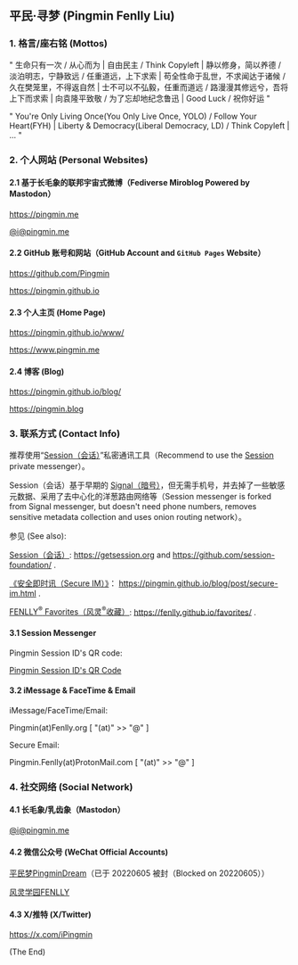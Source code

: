 ## 平民·寻梦 (Pingmin Fenlly Liu)


### 1. 格言/座右铭 (Mottos)

" 生命只有一次 / 从心而为 | 自由民主 / Think Copyleft | 静以修身，简以养德 / 淡泊明志，宁静致远 / 任重道远，上下求索 | 苟全性命于乱世，不求闻达于诸候 / 久在樊笼里，不得返自然 | 士不可以不弘毅，任重而道远 / 路漫漫其修远兮，吾将上下而求索 | 向袁隆平致敬 / 为了忘却地纪念鲁迅 | Good Luck / 祝你好运 "

" You're Only Living Once(You Only Live Once, YOLO) / Follow Your Heart(FYH) | Liberty & Democracy(Liberal Democracy, LD) / Think Copyleft | ... "


### 2. 个人网站 (Personal Websites)

#### 2.1 基于长毛象的联邦宇宙式微博（Fediverse Miroblog Powered by Mastodon）

https://pingmin.me

[@i@pingmin.me](https://pingmin.me/@i)

#### 2.2 GitHub 账号和网站（GitHub Account and `GitHub Pages` Website）

https://github.com/Pingmin

https://pingmin.github.io

#### 2.3 个人主页 (Home Page)

https://pingmin.github.io/www/

https://www.pingmin.me

#### 2.4 博客 (Blog)

https://pingmin.github.io/blog/

https://pingmin.blog


### 3. 联系方式 (Contact Info)

推荐使用“[Session（会话）](https://getsession.org)”私密通讯工具（Recommend to use the [Session](https://getsession.org) private messenger）。

Session（会话）基于早期的 [Signal（暗号）](https://signal.org)，但无需手机号，并去掉了一些敏感元数据、采用了去中心化的洋葱路由网络等（Session messenger is forked from Signal messenger, but doesn't need phone numbers, removes sensitive metadata collection and uses onion routing network）。

参见 (See also):

  [Session（会话）](https://getsession.org): https://getsession.org and https://github.com/session-foundation/ .

  [《安全即时讯（Secure IM）》](https://pingmin.github.io/blog/post/secure-im.html)： https://pingmin.github.io/blog/post/secure-im.html .

  [FENLLY<sup>®</sup> Favorites（风灵<sup>®</sup>收藏）](https://fenlly.github.io/favorites/): https://fenlly.github.io/favorites/ .

#### 3.1 Session Messenger

Pingmin Session ID's QR code:

  [Pingmin Session ID's QR Code](https://pingmin.github.io/img/pingmin-qr-codes/session-messenger.png "Pingmin Session ID's QR Code")

<!--
  ![Pingmin Session ID's QR Code](https://pingmin.github.io/img/pingmin-qr-codes/session-messenger.png "Pingmin Session ID's QR Code")
-->

#### 3.2 iMessage & FaceTime & Email

iMessage/FaceTime/Email:

  Pingmin(at)Fenlly.org  [ "(at)" >> "@" ]

Secure Email:

  Pingmin.Fenlly(at)ProtonMail.com  [ "(at)" >> "@" ]


### 4. 社交网络 (Social Network)

#### 4.1 长毛象/乳齿象（Mastodon）

[@i@pingmin.me](https://pingmin.me/@i)

#### 4.2 微信公众号 (WeChat Official Accounts)

[平民梦PingminDream](https://pingmin.github.io/img/pingmin-qr-codes/wechat-official-account-pingmin-dream.jpg "平民梦PingminDream")（已于 20220605 被封（Blocked on 20220605））

[风灵学园FENLLY](https://pingmin.github.io/img/fenlly-qr-codes/wechat-official-account-fenlly.jpg "风灵学园FENLLY")

#### 4.3 X/推特 (X/Twitter)

https://x.com/iPingmin


(The End)
